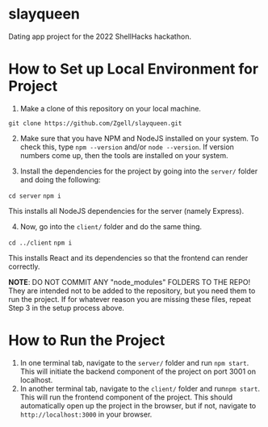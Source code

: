 # slayqueen
Dating app project for the 2022 ShellHacks hackathon.

# How to Set up Local Environment for Project
1. Make a clone of this repository on your local machine.

`git clone https://github.com/Zgell/slayqueen.git`

2. Make sure that you have NPM and NodeJS installed on your system. To check this, type `npm --version` and/or `node --version`. If version numbers come up, then the tools are installed on your system.

3. Install the dependencies for the project by going into the `server/` folder and doing the following:

`cd server`
`npm i`

This installs all NodeJS dependencies for the server (namely Express).

4. Now, go into the `client/` folder and do the same thing.

`cd ../client`
`npm i`

This installs React and its dependencies so that the frontend can render correctly.

**NOTE**: DO NOT COMMIT ANY "node_modules" FOLDERS TO THE REPO! They are intended not to be added to the repository, but you need them to run the project. If for whatever reason you are missing these files, repeat Step 3 in the setup process above.



# How to Run the Project
1. In one terminal tab, navigate to the `server/` folder and run `npm start`. This will initiate the backend component of the project on port 3001 on localhost.
2. In another terminal tab, navigate to the `client/` folder and run`npm start`. This will run the frontend component of the project. This should automatically open up the project in the browser, but if not, navigate to `http://localhost:3000` in your browser.